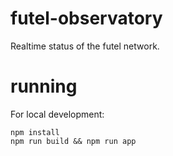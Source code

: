 # futel-observatory
Realtime status of the futel network.

# running

For local development:

```
npm install
npm run build && npm run app
```
